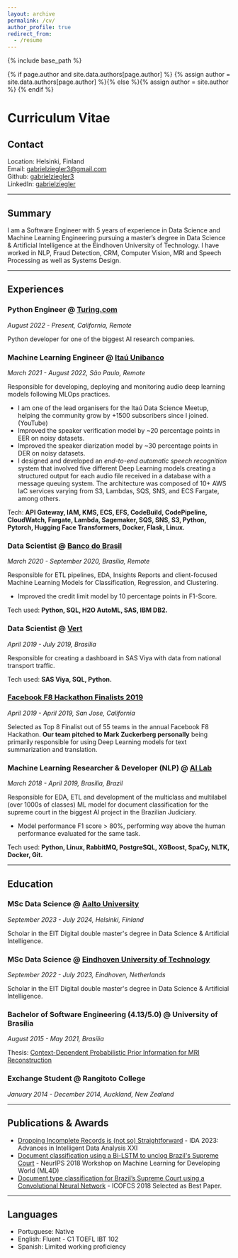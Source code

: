 ```yaml
---
layout: archive
permalink: /cv/
author_profile: true
redirect_from:
  - /resume
---
```


{% include base_path %}

{% if page.author and site.data.authors[page.author] %}
  {% assign author = site.data.authors[page.author] %}{% else %}{% assign author = site.author %}
{% endif %}

# Curriculum Vitae

## Contact

Location: Helsinki, Finland<br>
Email: gabrielziegler3@gmail.com<br>
Github: [gabrielziegler3](https://github.com/gabrielziegler3/)<br>
LinkedIn: [gabrielziegler](https://www.linkedin.com/in/gabrielziegler/)

___

## Summary

I am a Software Engineer with 5 years of experience in Data Science and Machine Learning Engineering pursuing a master’s degree in Data Science & Artificial Intelligence at the Eindhoven University of Technology. I have worked in NLP, Fraud Detection, CRM, Computer Vision, MRI and Speech Processing as well as Systems Design. 

___

## Experiences

### Python Engineer @ [Turing.com](https://www.turing.com/)

_August 2022 - Present, California, Remote_

Python developer for one of the biggest AI research companies.

### Machine Learning Engineer @ [Itaú Unibanco](https://en.wikipedia.org/wiki/Ita%C3%BA_Unibanco)

_March 2021 - August 2022, São Paulo, Remote_

Responsible for developing, deploying and monitoring audio deep learning models following MLOps practices.
* I am one of the lead organisers for the Itaú Data Science Meetup, helping the community grow by +1500 subscribers since I joined. (YouTube)
* Improved the speaker verification model by ~20 percentage points in EER on noisy datasets.
* Improved the speaker diarization model by ~30 percentage points in DER on noisy datasets.
* I designed and developed an _end-to-end automatic speech recognition_ system that involved five different Deep Learning models creating a structured output for each audio file received in a database with a message queuing system. The architecture was composed of 10+ AWS IaC services varying from S3, Lambdas, SQS, SNS, and ECS Fargate, among others.

Tech: **API Gateway, IAM, KMS, ECS, EFS, CodeBuild, CodePipeline, CloudWatch, Fargate, Lambda, Sagemaker,  SQS, SNS, S3, Python, Pytorch, Hugging Face Transformers, Docker, Flask, Linux.**

### Data Scientist @ [Banco do Brasil](https://www.bb.com.br/pbb/pagina-inicial/atendimento/bb-no-mundo/about-us#/)

_March 2020 - September 2020, Brasília, Remote_

Responsible for ETL pipelines, EDA, Insights Reports and client-focused Machine Learning Models for Classification, Regression, and Clustering.
* Improved the credit limit model by 10 percentage points in F1-Score.

Tech used: **Python, SQL, H2O AutoML, SAS, IBM DB2.**

### Data Scientist @ [Vert](https://vert.com.br/)

_April 2019 - July 2019, Brasília_

Responsible for creating a dashboard in SAS Viya with data from national transport traffic.

Tech used: **SAS Viya, SQL, Python.**

### [Facebook F8 Hackathon Finalists 2019](https://www.facebook.com/watch/?ref=saved&v=432443067305810&t=2205)

_April 2019 - April 2019, San Jose, California_

Selected as Top 8 Finalist out of 55 teams in the annual Facebook F8 Hackathon.
**Our team pitched to Mark Zuckerberg personally** being primarily responsible for using Deep Learning models for text summarization and translation.

### Machine Learning Researcher & Developer (NLP) @ [AI Lab](https://ailab.unb.br/)

_March 2018 - April 2019, Brasilia, Brazil_

Responsible for EDA, ETL and development of the multiclass and multilabel (over 1000s of classes) ML model for document classification for the supreme court in the biggest AI project in the Brazilian Judiciary.
* Model performance F1 score > 80%, performing way above the human performance evaluated for the same task.

Tech used: **Python, Linux, RabbitMQ, PostgreSQL, XGBoost, SpaCy, NLTK, Docker, Git.**

___

## Education

### MSc Data Science @ [Aalto University](https://www.aalto.fi/en/aalto-university)

_September 2023 - July 2024, Helsinki, Finland_

Scholar in the EIT Digital double master's degree in Data Science & Artificial Intelligence.

### MSc Data Science @ [Eindhoven University of Technology](https://www.tue.nl/en/education/?gclid=CjwKCAjwivemBhBhEiwAJxNWN-0e8eFIGUuX-g6QhU_XCij4glyJLzqvcR9ucu8I07kVRXRIURZRaRoCKJgQAvD_BwE)

_September 2022 - July 2023, Eindhoven, Netherlands_

Scholar in the EIT Digital double master's degree in Data Science & Artificial Intelligence.

### Bachelor of Software Engineering (4.13/5.0) @ University of Brasília

_August 2015 - May 2021, Brasília_

Thesis: [Context-Dependent Probabilistic Prior Information for MRI Reconstruction](https://gabrielziegler3.github.io/publication/codeppi)

### Exchange Student @ Rangitoto College

_January 2014 - December 2014, Auckland, New Zealand_

___

## Publications & Awards

* [Dropping Incomplete Records is (not so) Straightforward](https://link.springer.com/chapter/10.1007/978-3-031-30047-9_30) - IDA 2023: Advances in Intelligent Data Analysis XXI
* [Document classification using a Bi-LSTM to unclog Brazil's Supreme Court](https://arxiv.org/abs/1811.11569) - NeurIPS 2018 Workshop on Machine Learning for Developing World (ML4D)
* [Document type classification for Brazil’s Supreme Court using a Convolutional Neural Network](http://icofcs.org/2018/papers-published-001.html) - ICOFCS 2018 Selected as Best Paper.

___

## Languages

- Portuguese: Native
- English: Fluent - C1 TOEFL IBT 102
- Spanish: Limited working proficiency

